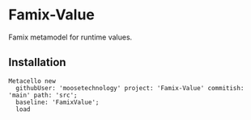 # Famix-Value

Famix metamodel for runtime values.

## Installation

```st
Metacello new
  githubUser: 'moosetechnology' project: 'Famix-Value' commitish: 'main' path: 'src';
  baseline: 'FamixValue';
  load
```
